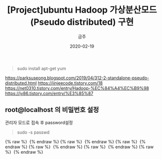 ﻿---
title : "[Project]ubuntu Hadoop 가상분산모드(Pseudo distributed) 구현"
author : "금주"
#categories : - Project
date: "2020-02-19"
---

> sudo install apt-get  yum

https://parksuseong.blogspot.com/2019/04/312-2-standalone-pseudo-distributed.html
https://jinjeecode.tistory.com/18
https://net0310.tistory.com/entry/Hadoop-%EC%84%A4%EC%B9%98
https://jy86.tistory.com/entry/%E3%85%87



root@localhost 의 비밀번호 설정
---
관리자 모드로 접속 후 password설정

>sudo -s
>passwd

{% raw %} <img src="https://bcloved.github.io/assets/images/pseudo-distributed/1.PNG" alt=""> {% endraw %}
{% raw %} <img src="https://bcloved.github.io/assets/images/pseudo-distributed/2.PNG" alt=""> {% endraw %}
{% raw %} <img src="https://bcloved.github.io/assets/images/pseudo-distributed/3.PNG" alt=""> {% endraw %}
{% raw %} <img src="https://bcloved.github.io/assets/images/pseudo-distributed/4.PNG" alt=""> {% endraw %}
{% raw %} <img src="https://bcloved.github.io/assets/images/pseudo-distributed/5.PNG" alt=""> {% endraw %}
{% raw %} <img src="https://bcloved.github.io/assets/images/pseudo-distributed/6.PNG" alt=""> {% endraw %}
